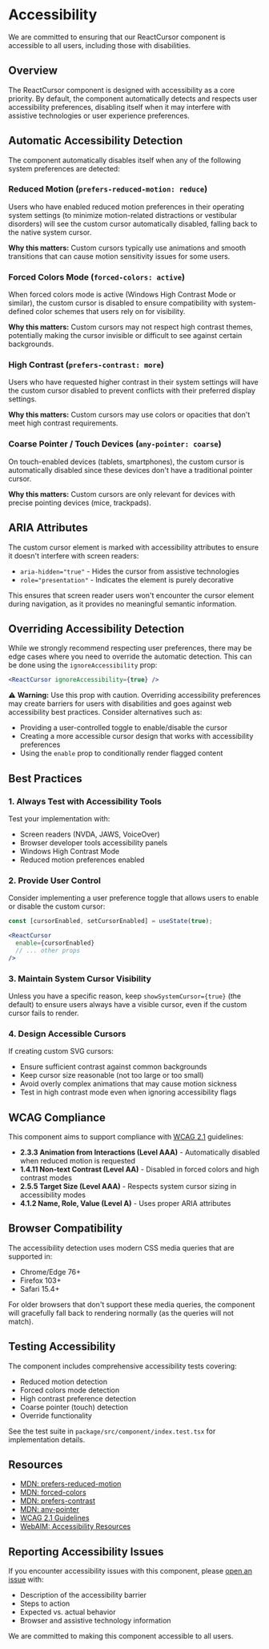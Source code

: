 # Accessibility

We are committed to ensuring that our ReactCursor component is accessible to all users, including those with disabilities.

## Overview

The ReactCursor component is designed with accessibility as a core priority. By default, the component automatically detects and respects user accessibility preferences, disabling itself when it may interfere with assistive technologies or user experience preferences.

## Automatic Accessibility Detection

The component automatically disables itself when any of the following system preferences are detected:

### Reduced Motion (`prefers-reduced-motion: reduce`)

Users who have enabled reduced motion preferences in their operating system settings (to minimize motion-related distractions or vestibular disorders) will see the custom cursor automatically disabled, falling back to the native system cursor.

**Why this matters:** Custom cursors typically use animations and smooth transitions that can cause motion sensitivity issues for some users.

### Forced Colors Mode (`forced-colors: active`)

When forced colors mode is active (Windows High Contrast Mode or similar), the custom cursor is disabled to ensure compatibility with system-defined color schemes that users rely on for visibility.

**Why this matters:** Custom cursors may not respect high contrast themes, potentially making the cursor invisible or difficult to see against certain backgrounds.

### High Contrast (`prefers-contrast: more`)

Users who have requested higher contrast in their system settings will have the custom cursor disabled to prevent conflicts with their preferred display settings.

**Why this matters:** Custom cursors may use colors or opacities that don't meet high contrast requirements.

### Coarse Pointer / Touch Devices (`any-pointer: coarse`)

On touch-enabled devices (tablets, smartphones), the custom cursor is automatically disabled since these devices don't have a traditional pointer cursor.

**Why this matters:** Custom cursors are only relevant for devices with precise pointing devices (mice, trackpads).

## ARIA Attributes

The custom cursor element is marked with accessibility attributes to ensure it doesn't interfere with screen readers:

- `aria-hidden="true"` - Hides the cursor from assistive technologies
- `role="presentation"` - Indicates the element is purely decorative

This ensures that screen reader users won't encounter the cursor element during navigation, as it provides no meaningful semantic information.

## Overriding Accessibility Detection

While we strongly recommend respecting user preferences, there may be edge cases where you need to override the automatic detection. This can be done using the `ignoreAccessibility` prop:

```jsx
<ReactCursor ignoreAccessibility={true} />
```

⚠️ **Warning:** Use this prop with caution. Overriding accessibility preferences may create barriers for users with disabilities and goes against web accessibility best practices. Consider alternatives such as:

- Providing a user-controlled toggle to enable/disable the cursor
- Creating a more accessible cursor design that works with accessibility preferences
- Using the `enable` prop to conditionally render flagged content

## Best Practices

### 1. Always Test with Accessibility Tools

Test your implementation with:
- Screen readers (NVDA, JAWS, VoiceOver)
- Browser developer tools accessibility panels
- Windows High Contrast Mode
- Reduced motion preferences enabled

### 2. Provide User Control

Consider implementing a user preference toggle that allows users to enable or disable the custom cursor:

```jsx
const [cursorEnabled, setCursorEnabled] = useState(true);

<ReactCursor 
  enable={cursorEnabled}
  // ... other props
/>
```

### 3. Maintain System Cursor Visibility

Unless you have a specific reason, keep `showSystemCursor={true}` (the default) to ensure users always have a visible cursor, even if the custom cursor fails to render.

### 4. Design Accessible Cursors

If creating custom SVG cursors:
- Ensure sufficient contrast against common backgrounds
- Keep cursor size reasonable (not too large or too small)
- Avoid overly complex animations that may cause motion sickness
- Test in high contrast mode even when ignoring accessibility flags

## WCAG Compliance

This component aims to support compliance with [WCAG 2.1](https://www.w3.org/WAI/WCAG21/quickref/) guidelines:

- **2.3.3 Animation from Interactions (Level AAA)** - Automatically disabled when reduced motion is requested
- **1.4.11 Non-text Contrast (Level AA)** - Disabled in forced colors and high contrast modes
- **2.5.5 Target Size (Level AAA)** - Respects system cursor sizing in accessibility modes
- **4.1.2 Name, Role, Value (Level A)** - Uses proper ARIA attributes

## Browser Compatibility

The accessibility detection uses modern CSS media queries that are supported in:

- Chrome/Edge 76+
- Firefox 103+
- Safari 15.4+

For older browsers that don't support these media queries, the component will gracefully fall back to rendering normally (as the queries will not match).

## Testing Accessibility

The component includes comprehensive accessibility tests covering:
- Reduced motion detection
- Forced colors mode detection
- High contrast preference detection
- Coarse pointer (touch) detection
- Override functionality

See the test suite in `package/src/component/index.test.tsx` for implementation details.

## Resources

- [MDN: prefers-reduced-motion](https://developer.mozilla.org/en-US/docs/Web/CSS/@media/prefers-reduced-motion)
- [MDN: forced-colors](https://developer.mozilla.org/en-US/docs/Web/CSS/@media/forced-colors)
- [MDN: prefers-contrast](https://developer.mozilla.org/en-US/docs/Web/CSS/@media/prefers-contrast)
- [MDN: any-pointer](https://developer.mozilla.org/en-US/docs/Web/CSS/@media/any-pointer)
- [WCAG 2.1 Guidelines](https://www.w3.org/WAI/WCAG21/quickref/)
- [WebAIM: Accessibility Resources](https://webaim.org/)

## Reporting Accessibility Issues

If you encounter accessibility issues with this component, please [open an issue](https://github.com/haus-of-cards/cursors/issues) with:
- Description of the accessibility barrier
- Steps to action
- Expected vs. actual behavior
- Browser and assistive technology information

We are committed to making this component accessible to all users.